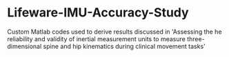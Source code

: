 # Lifeware-IMU-Accuracy-Study
Custom Matlab codes used to derive results discussed in 'Assessing the he reliability and validity of inertial measurement units to measure three-dimensional spine and hip kinematics during clinical movement tasks'
